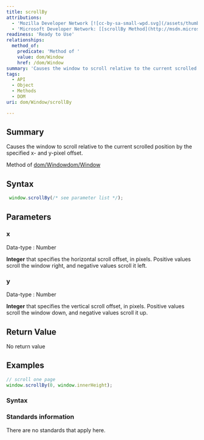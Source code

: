 ```yaml
---
title: scrollBy
attributions:
  - 'Mozilla Developer Network [![cc-by-sa-small-wpd.svg](/assets/thumb/8/8c/cc-by-sa-small-wpd.svg/120px-cc-by-sa-small-wpd.svg.png)](http://creativecommons.org/licenses/by-sa/3.0/us/): [[scrollBy](https://developer.mozilla.org/en-US/docs/Web/API/Window.scrollBy) Article]'
  - 'Microsoft Developer Network: [[scrollBy Method](http://msdn.microsoft.com/en-us/library/ie/ms536728(v=vs.85).aspx) Article]'
readiness: 'Ready to Use'
relationships:
  method_of:
    predicate: 'Method of '
    value: dom/Window
    href: /dom/Window
summary: 'Causes the window to scroll relative to the current scrolled position by the specified x- and y-pixel offset. '
tags:
  - API
  - Object
  - Methods
  - DOM
uri: dom/Window/scrollBy

---
```

## <span>Summary</span>

Causes the window to scroll relative to the current scrolled position by the specified x- and y-pixel offset.

Method of [dom/Window](/dom/Window)[dom/Window](/dom/Window)

## <span>Syntax</span>

``` js
 window.scrollBy(/* see parameter list */);
```

## <span>Parameters</span>

### <span>x</span>

 Data-type
:   Number

**Integer** that specifies the horizontal scroll offset, in pixels. Positive values scroll the window right, and negative values scroll it left.

### <span>y</span>

 Data-type
:   Number

**Integer** that specifies the vertical scroll offset, in pixels. Positive values scroll the window down, and negative values scroll it up.

## <span>Return Value</span>

No return value

## <span>Examples</span>

``` js
// scroll one page
window.scrollBy(0, window.innerHeight);
```

### <span>Syntax</span>

### <span>Standards information</span>

There are no standards that apply here.